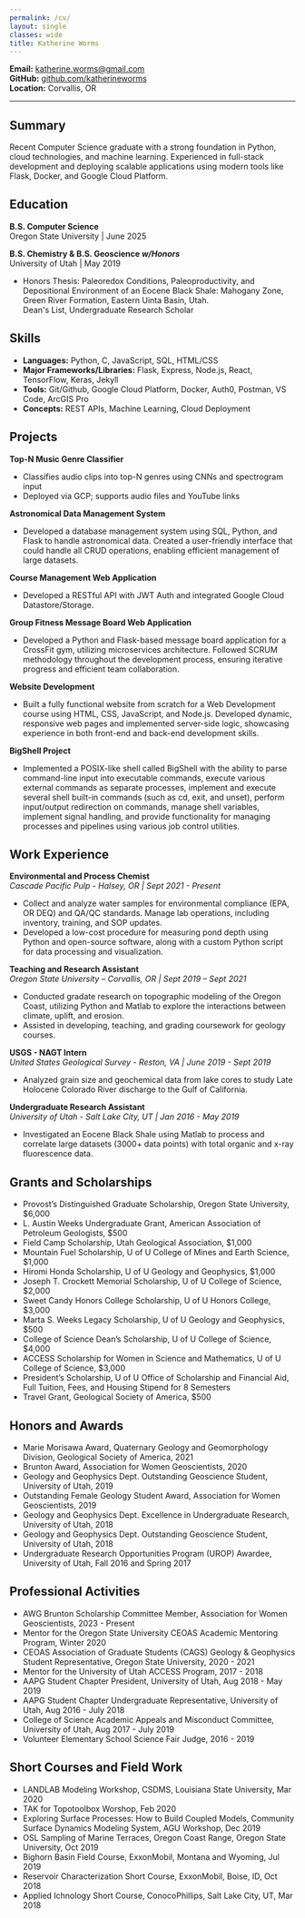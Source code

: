 ```yaml
---
permalink: /cv/
layout: single
classes: wide
title: Katherine Worms    
---
```



**Email:** katherine.worms@gmail.com  
**GitHub:** [github.com/katherineworms](https://github.com/katherineworms)  
**Location:** Corvallis, OR

---

## Summary  
Recent Computer Science graduate with a strong foundation in Python, cloud technologies, and machine learning. Experienced in full-stack development and deploying scalable applications using modern tools like Flask, Docker, and Google Cloud Platform.

## Education  

**B.S. Computer Science**  
Oregon State University | June 2025

**B.S. Chemistry & B.S. Geoscience _w/Honors_**  
University of Utah | May 2019  
- Honors Thesis: Paleoredox Conditions, Paleoproductivity, and Depositional Environment of an Eocene Black Shale: Mahogany Zone, Green River Formation, Eastern Uinta Basin, Utah.  
Dean's List, Undergraduate Research Scholar

## Skills  

- **Languages:** Python, C, JavaScript, SQL, HTML/CSS
- **Major Frameworks/Libraries:** Flask, Express, Node.js, React, TensorFlow, Keras, Jekyll  
- **Tools:** Git/Github, Google Cloud Platform, Docker, Auth0, Postman, VS Code, ArcGIS Pro  
- **Concepts:** REST APIs, Machine Learning, Cloud Deployment  

## Projects  

**Top-N Music Genre Classifier**  
- Classifies audio clips into top-N genres using CNNs and spectrogram input  
- Deployed via GCP; supports audio files and YouTube links  

**Astronomical Data Management System**  
- Developed a database management system using SQL, Python, and Flask to handle astronomical data. Created a user-friendly interface that could handle all CRUD operations, enabling efficient management of large datasets.

**Course Management Web Application**  
- Developed a RESTful API with JWT Auth and integrated Google Cloud Datastore/Storage. 

**Group Fitness Message Board Web Application**  
- Developed a Python and Flask-based message board application for a CrossFit gym, utilizing microservices architecture. Followed SCRUM methodology throughout the development process, ensuring iterative progress and efficient team collaboration.

**Website Development**  
- Built a fully functional website from scratch for a Web Development course using HTML, CSS, JavaScript, and Node.js. Developed dynamic, responsive web pages and implemented server-side logic, showcasing experience in both front-end and back-end development skills.

**BigShell Project**
- Implemented a POSIX-like shell called BigShell with the ability to parse command-line input into executable commands, execute various external commands as separate processes, implement and execute several shell built-in commands (such as cd, exit, and unset), perform input/output redirection on commands, manage shell variables, implement signal handling, and provide functionality for managing processes and pipelines using various job control utilities. 

## Work Experience

**Environmental and Process Chemist**  
_Cascade Pacific Pulp - Halsey, OR | Sept 2021 - Present_
- Collect and analyze water samples for environmental compliance (EPA, OR DEQ) and QA/QC standards. Manage lab operations, including inventory, training, and SOP updates.
- Developed a low-cost procedure for measuring pond depth using Python and open-source software, along with a custom Python script for data processing and visualization.

**Teaching and Research Assistant**  
_Oregon State University – Corvallis, OR | Sept 2019 – Sept 2021_  
- Conducted gradate research on topographic modeling of the Oregon Coast, utilizing Python and Matlab to explore the interactions between climate, uplift, and erosion.
- Assisted in developing, teaching, and grading coursework for geology courses.

**USGS - NAGT Intern**  
_United States Geological Survey - Reston, VA | June 2019 - Sept 2019_
- Analyzed grain size and geochemical data from lake cores to study Late Holocene Colorado River discharge to the Gulf of California.

**Undergraduate Research Assistant**  
_University of Utah - Salt Lake City, UT | Jan 2016 - May 2019_
- Investigated an Eocene Black Shale using Matlab to process and correlate large datasets (3000+ data points) with total organic and x-ray fluorescence data.

## Grants and Scholarships  

- Provost’s Distinguished Graduate Scholarship, Oregon State University, $6,000
- L. Austin Weeks Undergraduate Grant, American Association of Petroleum Geologists, $500
- Field Camp Scholarship, Utah Geological Association, $1,000
- Mountain Fuel Scholarship, U of U College of Mines and Earth Science, $1,000
- Hiromi Honda Scholarship, U of U Geology and Geophysics, $1,000
- Joseph T. Crockett Memorial Scholarship, U of U College of Science, $2,000
- Sweet Candy Honors College Scholarship, U of U Honors College, $3,000
- Marta S. Weeks Legacy Scholarship, U of U Geology and Geophysics, $500
- College of Science Dean’s Scholarship, U of U College of Science, $4,000
- ACCESS Scholarship for Women in Science and Mathematics, U of U College of Science, $3,000
- President’s Scholarship, U of U Office of Scholarship and Financial Aid, Full Tuition, Fees, and Housing Stipend for 8 Semesters
- Travel Grant, Geological Society of America, $500

## Honors and Awards  

- Marie Morisawa Award, Quaternary Geology and Geomorphology Division, Geological Society of America, 2021
- Brunton Award, Association for Women Geoscientists, 2020
- Geology and Geophysics Dept. Outstanding Geoscience Student, University of Utah, 2019
- Outstanding Female Geology Student Award, Association for Women Geoscientists, 2019
- Geology and Geophysics Dept. Excellence in Undergraduate Research, University of Utah, 2018
- Geology and Geophysics Dept. Outstanding Geoscience Student, University of Utah, 2018
- Undergraduate Research Opportunities Program (UROP) Awardee, University of Utah, Fall 2016 and Spring 2017

## Professional Activities  

- AWG Brunton Scholarship Committee Member, Association for Women Geoscientists, 2023 - Present
- Mentor for the Oregon State University CEOAS Academic Mentoring Program, Winter 2020
- CEOAS Association of Graduate Students (CAGS) Geology & Geophysics Student Representative, Oregon State University, 2020 - 2021
- Mentor for the University of Utah ACCESS Program, 2017 - 2018
- AAPG Student Chapter President, University of Utah, Aug 2018 - May 2019
- AAPG Student Chapter Undergraduate Representative, University of Utah, Aug 2016 - July 2018
- College of Science Academic Appeals and Misconduct Committee, University of Utah, Aug 2017 - July 2019
- Volunteer Elementary School Science Fair Judge, 2016 - 2019

## Short Courses and Field Work  
- LANDLAB Modeling Workshop, CSDMS, Louisiana State University, Mar 2020
- TAK for Topotoolbox Worshop, Feb 2020
- Exploring Surface Processes: How to Build Coupled Models, Community Surface Dynamics Modeling System, AGU Workshop, Dec 2019	
- OSL Sampling of Marine Terraces, Oregon Coast Range, Oregon State University, Oct 2019
- Bighorn Basin Field Course, ExxonMobil, Montana and Wyoming, Jul 2019
- Reservoir Characterization Short Course, ExxonMobil, Boise, ID, Oct 2018
- Applied Ichnology Short Course, ConocoPhillips, Salt Lake City, UT, Mar 2018




<!-- ## Certifications  

- Google Cloud Digital Leader (Expected Aug 2025)  
- TensorFlow Developer Certificate (Planned) -->